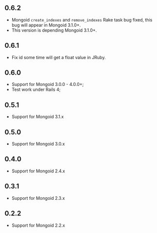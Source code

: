 ## 0.6.2

* Mongoid `create_indexes` and `remove_indexes` Rake task bug fixed, this bug will appear in Mongoid 3.1.0+.
* This version is depending Mongoid 3.1.0+.

## 0.6.1

* Fix id some time will get a float value in JRuby.

## 0.6.0

* Support for Mongoid 3.0.0 - 4.0.0+;
* Test work under Rails 4;

## 0.5.1

* Support for Mongoid 3.1.x

## 0.5.0

* Support for Mongoid 3.0.x

## 0.4.0

* Support for Mongoid 2.4.x

## 0.3.1

* Support for Mongoid 2.3.x

## 0.2.2

* Support for Mongoid 2.2.x
